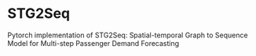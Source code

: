 # STG2Seq
 Pytorch implementation of STG2Seq: Spatial-temporal Graph to Sequence Model for Multi-step Passenger Demand Forecasting
